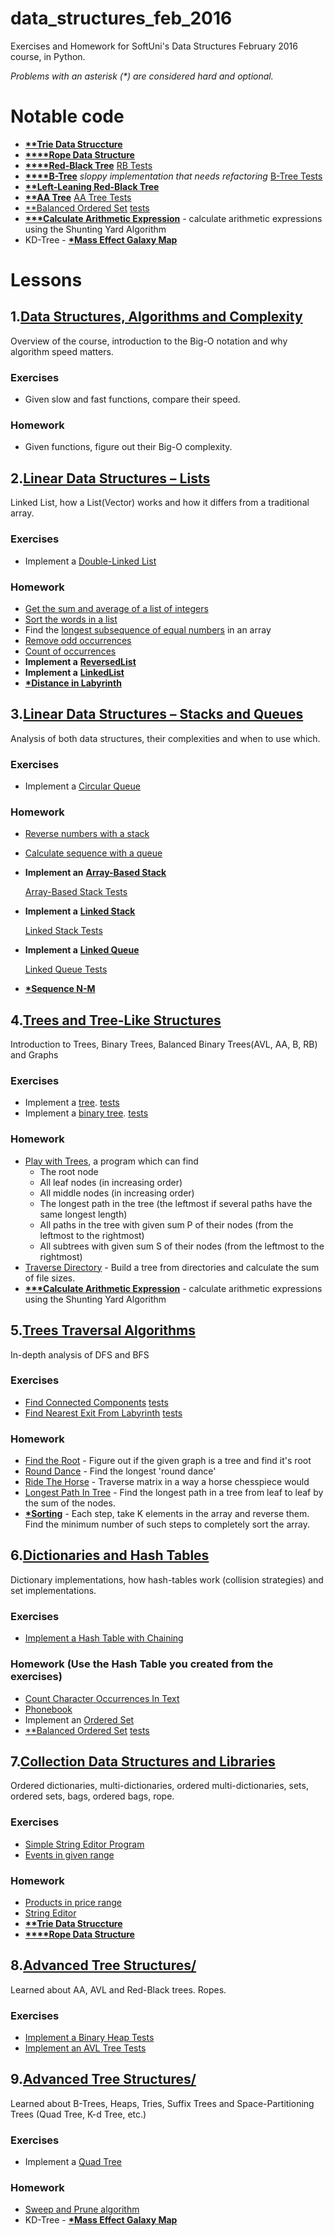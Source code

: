# data_structures_feb_2016
Exercises and Homework for SoftUni's Data Structures February 2016 course, in Python.

_Problems with an asterisk (*) are considered hard and optional._

# Notable code
* <a href="/SoftUni/Collection Data Structures and Libraries/homework/trie.py">__**Trie Data Struccture__</a>
* <a href="/SoftUni/Collection Data Structures and Libraries/rope.py">__****Rope Data Structure__</a>
* <a href="/SoftUni/Dictionaries and Hash Tables/homework/red_black_tree/rb_tree.py">__****Red-Black Tree__</a> <a href="/SoftUni/Dictionaries and Hash Tables/homework/red_black_tree/rb_tree_tests.py">RB Tests</a>
* <a href="/Trees/B_Tree/b_tree.py">__****B-Tree__</a> *sloppy implementation that needs refactoring* <a href="/Trees/B_Tree/b_tree_tests.py">B-Tree Tests</a>
* <a href="/Trees/left_leaning_red_black_tree/ll_rb_tree.py">__**Left-Leaning Red-Black Tree__</a>
* <a href="/Trees/AA_Tree/aa_tree.go">__**AA Tree__</a> <a href="/Trees/AA_Tree/aa_tree_test.go"> AA Tree Tests </a>
* <a href="/SoftUni/Dictionaries and Hash Tables/homework/balanced_ordered_set/ordered_set.py">**Balanced Ordered Set</a> <a href="/SoftUni/Dictionaries and Hash Tables/homework/balanced_ordered_set/ordered_set_tests.py">tests</a>
* <a href="/SoftUni/Trees and Tree-Like Structures/homework/calculate_arithmetic_expression.py">__***Calculate Arithmetic Expression__</a> - calculate arithmetic expressions using the Shunting Yard Algorithm
* KD-Tree - <a href="/SoftUni/Advanced Tree Structures - II/homework/mass_effect_galaxy_map_k_d_tree.py"> __*Mass Effect Galaxy Map__ </a>
# Lessons


1.<a href="/SoftUni/Algorithms and Complexity/">Data Structures, Algorithms and Complexity</a>
------
Overview of the course, introduction to the Big-O notation and why algorithm speed matters.

### Exercises
* Given slow and fast functions, compare their speed.

### Homework
* Given functions, figure out their Big-O complexity.


2.<a href="/SoftUni/Linear Data Structures - Lists/">Linear Data Structures – Lists</a>
-----
Linked List, how a List(Vector) works and how it differs from a traditional array.

### Exercises
* Implement a <a href="/SoftUni/Linear Data Structures - Lists/exercises/">Double-Linked List</a>

### Homework
* <a href="/SoftUni/Linear Data Structures - Lists/homework/sum_and_average.py">Get the sum and average of a list of integers</a>
* <a href="/SoftUni/Linear Data Structures - Lists/homework/sort_words.py">Sort the words in a list</a>
* Find the <a href="/SoftUni/Linear Data Structures - Lists/homework/longest_subsequence.py">longest subsequence of equal numbers</a> in an array
* <a href="/SoftUni/Linear Data Structures - Lists/homework/remove_odd_occurences.py">Remove odd occurrences</a>
* <a href="/SoftUni/Linear Data Structures - Lists/homework/count_of_occurences.py">Count of occurrences</a>
* __Implement a__ <a href="/SoftUni/Linear Data Structures - Lists/homework/reversed_list_implementation.py">__ReversedList__</a>
* __Implement a__ <a href="/SoftUni/Linear Data Structures - Lists/homework/linked_list.py">__LinkedList__</a>
* <a href="/SoftUni/Linear Data Structures - Lists/homework/distance_in_labyrinth.py">__*Distance in Labyrinth__</a>


3.<a href="/SoftUni/Linear Data Structures - Stacks and Queues/">Linear Data Structures – Stacks and Queues</a>
-----
Analysis of both data structures, their complexities and when to use which.

### Exercises
* Implement a <a href="/SoftUni/Linear Data Structures - Stacks and Queues/exercise/">Circular Queue</a>

### Homework
* <a href="/SoftUni/Linear Data Structures - Stacks and Queues/homework/reverse_numbers_with_stack.py">Reverse numbers with a stack</a>
* <a href="/SoftUni/Linear Data Structures - Stacks and Queues/homework/calculate_sequence_with_a_queue.py">Calculate sequence with a queue</a>
* __Implement an__ <a href="/SoftUni/Linear Data Structures - Stacks and Queues/homework/array_based_stack.py">__Array-Based Stack__</a>

    <a href="/SoftUni/Linear Data Structures - Stacks and Queues/homework/tests_array_based_stack.py">Array-Based Stack Tests</a>
* __Implement a__ <a href="/SoftUni/Linear Data Structures - Stacks and Queues/homework/linked_stack.py">__Linked Stack__</a>

    <a href="/SoftUni/Linear Data Structures - Stacks and Queues/homework/tests_linked_stack.py">Linked Stack Tests</a>
* __Implement a__ <a href="/SoftUni/Linear Data Structures - Stacks and Queues/homework/linked_queue.py">__Linked Queue__</a>

    <a href="/SoftUni/Linear Data Structures - Stacks and Queues/homework/tests_linked_queue.py">Linked Queue Tests</a>
* <a href="/SoftUni/Linear Data Structures - Stacks and Queues/homework/sequence_n_m.py">__*Sequence N-M__</a>


4.<a href="/SoftUni/Trees and Tree-Like Structures/">Trees and Tree-Like Structures</a>
--------------------------------------------------------------------
Introduction to Trees, Binary Trees, Balanced Binary Trees(AVL, AA, B, RB) and Graphs

### Exercises
* Implement a <a href="/SoftUni/Trees and Tree-Like Structures/exercises/tree_implementation.py">tree</a>. <a href="/SoftUni/Trees and Tree-Like Structures/exercises/tests_tree.py">tests</a>
* Implement a <a href="/SoftUni/Trees and Tree-Like Structures/exercises/binary_tree_implementation.py">binary tree</a>. <a href="/SoftUni/Trees and Tree-Like Structures/exercises/tests_binary_tree.py">tests</a>

### Homework
* <a href="/SoftUni/Trees and Tree-Like Structures/homework/play_with_trees.py">Play with Trees</a>, a program which can find
    * The root node
    *   All leaf nodes (in increasing order)
    *   All middle nodes (in increasing order)
    *   The longest path in the tree (the leftmost if several paths have the same longest length)
    *   All paths in the tree with given sum P of their nodes (from the leftmost to the rightmost)
    *   All subtrees with given sum S of their nodes (from the leftmost to the rightmost)
* <a href="/SoftUni/Trees and Tree-Like Structures/homework/traverse_and_save_directory_contents.py">Traverse Directory</a> - Build a tree from directories and calculate the sum of file sizes.
* <a href="/SoftUni/Trees and Tree-Like Structures/homework/calculate_arithmetic_expression.py">__***Calculate Arithmetic Expression__</a> - calculate arithmetic expressions using the Shunting Yard Algorithm

5.<a href="/SoftUni/Tree Traversal Algorithms - BFS and DFS/">Trees Traversal Algorithms</a>
-------------------------------------------------------------------------
In-depth analysis of DFS and BFS

### Exercises
* <a href="/SoftUni/Tree Traversal Algorithms - BFS and DFS/exercises/traverse_graph_find_connected_components.py">Find Connected Components</a> <a href="/SoftUni/Tree Traversal Algorithms - BFS and DFS/exercises/tests_traverse_graph.py">tests</a>
* <a href="/SoftUni/Tree Traversal Algorithms - BFS and DFS/exercises/nearest_exit_labyrinth.py">Find Nearest Exit From Labyrinth</a> <a href="/SoftUni/Tree Traversal Algorithms - BFS and DFS/exercises/tests_exit_labyrinth.py">tests</a>

### Homework
* <a href="/SoftUni/Tree Traversal Algorithms - BFS and DFS/homework/find_the_root.py">Find the Root</a> - Figure out if the given graph is a tree and find it's root
* <a href="/SoftUni/Tree Traversal Algorithms - BFS and DFS/homework/round_dance.py">Round Dance</a> - Find the longest 'round dance'
* <a href="/SoftUni/Tree Traversal Algorithms - BFS and DFS/homework/ride_the_horse.py">Ride The Horse</a> - Traverse matrix in a way a horse chesspiece would
* <a href="/SoftUni/Tree Traversal Algorithms - BFS and DFS/homework/longest_path_in_tree.py">Longest Path In Tree</a> - Find the longest path in a tree from leaf to leaf by the sum of the nodes.
* <a href="/SoftUni/Tree Traversal Algorithms - BFS and DFS/homework/sorting.py">__*Sorting__</a> - Each step, take K elements in the array and reverse them. Find the minimum number of such steps to completely sort the array.

6.<a href="/SoftUni/Dictionaries and Hash Tables/">Dictionaries and Hash Tables</a>
----------------------------------------------------------------
Dictionary implementations, how hash-tables work (collision strategies) and set implementations.

### Exercises
* <a href="/SoftUni/Dictionaries and Hash Tables/exercises/chaining_hash_table.py) [tests](/SoftUni/Dictionaries and Hash Tables/exercises/test_chaining_hash_table.py">Implement a Hash Table with Chaining</a>

### Homework (Use the Hash Table you created from the exercises)
* <a href="/SoftUni/Dictionaries and Hash Tables/homework/count_symbols.py">Count Character Occurrences In Text</a>
* <a href="/SoftUni/Dictionaries and Hash Tables/homework/phonebook.py">Phonebook</a>
* Implement an <a href="/SoftUni/Dictionaries and Hash Tables/homework/ordered_set.py) [tests](/SoftUni/Dictionaries and Hash Tables/homework/test_ordered_set.py">Ordered Set</a>
* <a href="/SoftUni/Dictionaries and Hash Tables/homework/balanced_ordered_set/ordered_set.py">**Balanced Ordered Set</a> <a href="/SoftUni/Dictionaries and Hash Tables/homework/balanced_ordered_set/ordered_set_tests.py">tests</a>

7.<a href="/SoftUni/Collection Data Structures and Libraries/">Collection Data Structures and Libraries</a>
----------------------------------------------------------------
Ordered dictionaries, multi-dictionaries, ordered multi-dictionaries, sets, ordered sets, bags, ordered bags, rope.
### Exercises
* <a href="/SoftUni/Collection Data Structures and Libraries/exercises/efficient_string_editor.py/">Simple String Editor Program</a>
* <a href="/SoftUni/Collection Data Structures and Libraries/exercises/events_in_given_range.py">Events in given range</a>

### Homework
* <a href="/SoftUni/Collection Data Structures and Libraries/homework/products_in_price_range.py">Products in price range</a>
* <a href="/SoftUni/Collection Data Structures and Libraries/homework/string_editor.py">String Editor</a>
* <a href="/SoftUni/Collection Data Structures and Libraries/homework/trie.py">__**Trie Data Struccture__</a>
* <a href="/SoftUni/Collection Data Structures and Libraries/rope.py">__****Rope Data Structure__</a>

8.<a href="/SoftUni/Advanced Tree Structures">Advanced Tree Structures/</a>
----------------------------------------------------------------
Learned about AA, AVL and Red-Black trees. Ropes.

### Exercises
* <a href="/SoftUni/Advanced Tree Structures/binary_heap.py">Implement a Binary Heap </a> <a href="/SoftUni/Advanced Tree Structures/binary_heap_tests.py">Tests</a>
* <a href="/SoftUni/Advanced Tree Structures/avl_tree.py">Implement an AVL Tree </a> <a href="/SoftUni/Advanced Tree Structures/avl_tree_tests.py">Tests</a>

9.<a href="/SoftUni/Advanced Tree Structures - II">Advanced Tree Structures/</a>
----------------------------------------------------------------
Learned about B-Trees, Heaps, Tries, Suffix Trees and Space-Partitioning Trees (Quad Tree, K-d Tree, etc.)
 
### Exercises
* Implement a <a href="/SoftUni/Advanced Tree Structures - II/exercises/quad_tree.py">Quad Tree</a> <a href="/SoftUni/Advanced Tree Structures - II/exercises/quad_tree_tests.py"></a>


### Homework
* <a href="/SoftUni/Advanced Tree Structures - II/homework/sweep_and_prune.py">Sweep and Prune algorithm</a>
* KD-Tree - <a href="/SoftUni/Advanced Tree Structures - II/homework/mass_effect_galaxy_map_k_d_tree.py"> __*Mass Effect Galaxy Map__ </a>
